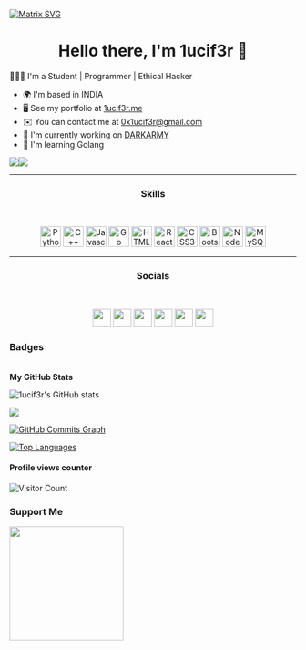 [![Matrix SVG](https://raw.githubusercontent.com/rodrigograca31/rodrigograca31/master/matrix.svg)](https://www.youtube.com/@1ucif3r) 
<p>
  <h1 align="center"><b>Hello there, I'm 1ucif3r 👋</b></h1>
</p>



👨🏼‍💻 I'm a Student | Programmer | Ethical Hacker

* 🌍  I'm based in INDIA
* 🖥️  See my portfolio at [1ucif3r.me](http://1ucif3r.me)
* ✉️  You can contact me at [0x1ucif3r@gmail.com](mailto:0x1ucif3r@gmail.com)
* 🚀  I'm currently working on [ DARKARMY ](https://github.com/D4RK-4RMY/DARKARMY)
* 🧠  I'm learning Golang

<a href="https://www.twitter.com/0x1ucif3r" target="_blank" rel="noreferrer"><img
src="https://img.shields.io/twitter/follow/0x1ucif3r?logo=twitter&style=for-the-badge&color=84cc16&labelColor=000000"
/></a><a href="https://www.github.com/1ucif3r" target="_blank" rel="noreferrer"><img
src="https://img.shields.io/github/followers/1ucif3r?logo=github&style=for-the-badge&color=84cc16&labelColor=000000" /></a>
<hr>
<h3 align='center'> Skills </h4>
<br>
<p align='center'>
<a href="https://www.python.org/" target="_blank" rel="noreferrer"><img src="https://raw.githubusercontent.com/danielcranney/readme-generator/main/public/icons/skills/python-colored.svg" width="36" height="36" alt="Python" /></a>
<a href="https://docs.microsoft.com/en-us/cpp/?view=msvc-170" target="_blank" rel="noreferrer"><img src="https://raw.githubusercontent.com/danielcranney/readme-generator/main/public/icons/skills/cplusplus-colored.svg" width="36" height="36" alt="C++" /></a>
<a href="https://developer.mozilla.org/en-US/docs/Web/JavaScript" target="_blank" rel="noreferrer"><img src="https://raw.githubusercontent.com/danielcranney/readme-generator/main/public/icons/skills/javascript-colored.svg" width="36" height="36" alt="Javascript" /></a>
<a href="https://go.dev/doc/" target="_blank" rel="noreferrer"><img src="https://raw.githubusercontent.com/danielcranney/readme-generator/main/public/icons/skills/go-colored.svg" width="36" height="36" alt="Go" /></a>
<a href="https://developer.mozilla.org/en-US/docs/Glossary/HTML5" target="_blank" rel="noreferrer"><img src="https://raw.githubusercontent.com/danielcranney/readme-generator/main/public/icons/skills/html5-colored.svg" width="36" height="36" alt="HTML5" /></a>
<a href="https://reactjs.org/" target="_blank" rel="noreferrer"><img src="https://raw.githubusercontent.com/danielcranney/readme-generator/main/public/icons/skills/react-colored.svg" width="36" height="36" alt="React" /></a>
<a href="https://www.w3.org/TR/CSS/#css" target="_blank" rel="noreferrer"><img src="https://raw.githubusercontent.com/danielcranney/readme-generator/main/public/icons/skills/css3-colored.svg" width="36" height="36" alt="CSS3" /></a>
<a href="https://getbootstrap.com/" target="_blank" rel="noreferrer"><img src="https://raw.githubusercontent.com/danielcranney/readme-generator/main/public/icons/skills/bootstrap-colored.svg" width="36" height="36" alt="Bootstrap" /></a>
<a href="https://nodejs.org/en/" target="_blank" rel="noreferrer"><img src="https://raw.githubusercontent.com/danielcranney/readme-generator/main/public/icons/skills/nodejs-colored.svg" width="36" height="36" alt="NodeJS" /></a>
<a href="https://www.mysql.com/" target="_blank" rel="noreferrer"><img src="https://raw.githubusercontent.com/danielcranney/readme-generator/main/public/icons/skills/mysql-colored.svg" width="36" height="36" alt="MySQL" /></a>
</p>

<hr>

<h3 align='center'> Socials </h4>
<br>
<p align='center'> <a href="https://discord.gg/z4vgCdvNXW" target="_blank" rel="noreferrer"><img src="https://raw.githubusercontent.com/danielcranney/readme-generator/main/public/icons/socials/discord.svg" width="32" height="32" /></a> <a href="https://www.github.com/1ucif3r" target="_blank" rel="noreferrer"><img src="https://raw.githubusercontent.com/danielcranney/readme-generator/main/public/icons/socials/github.svg" width="32" height="32" /></a> <a href="http://www.instagram.com/0x1ucif3r" target="_blank" rel="noreferrer"><img src="https://raw.githubusercontent.com/danielcranney/readme-generator/main/public/icons/socials/instagram.svg" width="32" height="32" /></a>  <a href="https://1ucif3r.me" target="_blank" rel="noreferrer"><img src="https://raw.githubusercontent.com/danielcranney/readme-generator/main/public/icons/socials/rss.svg" width="32" height="32" /></a> <a href="https://www.twitter.com/0x1ucif3r" target="_blank" rel="noreferrer"><img src="https://raw.githubusercontent.com/danielcranney/readme-generator/main/public/icons/socials/twitter.svg" width="32" height="32" /></a> <a href="https://www.youtube.com/channel/UC84vsSVodk4yNd5XhbrMSEg" target="_blank" rel="noreferrer"><img src="https://raw.githubusercontent.com/danielcranney/readme-generator/main/public/icons/socials/youtube.svg" width="32" height="32" /></a></p>

### Badges
<br>
<b>My GitHub Stats</b>

![1ucif3r's GitHub stats](https://github-readme-stats.vercel.app/api?username=1ucif3r&show_icons=true&theme=radical)

<a href="http://www.github.com/1ucif3r"><img src="https://github-readme-streak-stats.herokuapp.com/?user=1ucif3r&stroke=ffffff&background=000000&ring=0891b2&fire=0891b2&currStreakNum=ffffff&currStreakLabel=0891b2&sideNums=ffffff&sideLabels=ffffff&dates=ffffff&hide_border=true" /></a>

<a href="http://www.github.com/1ucif3r"><img src="https://activity-graph.herokuapp.com/graph?username=1ucif3r&bg_color=000000&color=ffffff&line=84cc16&point=ffffff&area_color=000000&area=true&hide_border=true&custom_title=GitHub%20Commits%20Graph" alt="GitHub Commits Graph" /></a>

<a href="https://github.com/1ucif3r" align="left"><img src="https://github-readme-stats.vercel.app/api/top-langs/?username=1ucif3r&langs_count=10&title_color=0891b2&text_color=ffffff&icon_color=84cc16&bg_color=000000&hide_border=true&locale=en&custom_title=Top%20%Languages" alt="Top Languages" /></a>



#### Profile views counter
![Visitor Count](https://profile-counter.glitch.me/{1ucif3r}/count.svg)

### Support Me

<a href="https://www.buymeacoffee.com/0x1ucif3r"><img src="https://cdn.buymeacoffee.com/buttons/v2/default-yellow.png" width="200" /></a>
